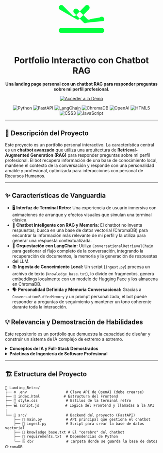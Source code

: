 <div align="center">
  <!-- ICONO SVG DE TERMINAL -->
  <svg xmlns="http://www.w3.org/2000/svg" viewBox="0 0 576 512" width="150" fill="#00FF41">
    <path d="M9.4 86.6C-3.1 74.1-3.1 53.9 9.4 41.4s32.8-12.5 45.3 0L177.3 164c4.9 4.9 11.4 7.4 18 7.4s13.1-2.5 18-7.4L335.9 41.4c12.5-12.5 32.8-12.5 45.3 0s12.5 32.8 0 45.3L258.7 209.1c-4.9 4.9-11.4 7.4-18 7.4s-13.1-2.5-18-7.4L9.4 86.6zM566.6 233.4c12.5-12.5 12.5-32.8 0-45.3s-32.8-12.5-45.3 0L398.7 209.1c-4.9 4.9-11.4 7.4-18 7.4s-13.1-2.5-18-7.4L239.9 86.6c-12.5-12.5-32.8-12.5-45.3 0s-12.5 32.8 0 45.3L317.3 254.7c4.9 4.9 11.4 7.4 18 7.4s13.1-2.5 18-7.4L566.6 233.4zM576 352c0-17.7-14.3-32-32-32H32c-17.7 0-32 14.3-32 32s14.3 32 32 32H544c17.7 0 32-14.3 32-32z"/>
  </svg>
  <h1 align="center">
    Portfolio Interactivo con Chatbot RAG   
  </h1>
  <p align="center">
    <strong>Una landing page personal con un chatbot RAG para responder preguntas sobre mi perfil profesional.</strong>
    <p align="center">
  <a href="https://srdemora.github.io/Portafolio/">
    <img src="https://img.shields.io/badge/🚀_Accede_Pinchando_Aquí-28A745?style=for-the-badge&logo=rocket&logoColor=white" alt="Acceder a la Demo">
  </a>
</p>
  </p>
</div>

<p align="center">
  <img src="https://img.shields.io/badge/Python-3.10+-3776AB?style=for-the-badge&logo=python&logoColor=white" alt="Python">
  <img src="https://img.shields.io/badge/FastAPI-009688?style=for-the-badge&logo=fastapi&logoColor=white" alt="FastAPI">
  <img src="https://img.shields.io/badge/LangChain-8A46FF?style=for-the-badge" alt="LangChain">
  <img src="https://img.shields.io/badge/ChromaDB-6E44FF?style=for-the-badge" alt="ChromaDB">
  <img src="https://img.shields.io/badge/OpenAI-412991?style=for-the-badge&logo=openai&logoColor=white" alt="OpenAI">
  <img src="https://img.shields.io/badge/HTML5-E34F26?style=for-the-badge&logo=html5&logoColor=white" alt="HTML5">
  <img src="https://img.shields.io/badge/CSS3-1572B6?style=for-the-badge&logo=css3&logoColor=white" alt="CSS3">
  <img src="https://img.shields.io/badge/JavaScript-F7DF1E?style=for-the-badge&logo=javascript&logoColor=black" alt="JavaScript">
</p>

---

## 📜 Descripción del Proyecto

Este proyecto es un portfolio personal interactivo. La característica central es un **chatbot avanzado** que utiliza una arquitectura de **Retrieval-Augmented Generation (RAG)** para responder preguntas sobre mi perfil profesional. El bot recupera información de una base de conocimiento local, mantiene el contexto de la conversación y responde con una personalidad amable y profesional, optimizada para interacciones con personal de Recursos Humanos.

---

## ✨ Características de Vanguardia

-   🖥️ **Interfaz de Terminal Retro:** Una experiencia de usuario inmersiva con animaciones de arranque y efectos visuales que simulan una terminal clásica.
-   🤖 **Chatbot Inteligente con RAG y Memoria:** El chatbot no inventa respuestas; busca en una base de datos vectorial (ChromaDB) para encontrar la información más relevante de mi perfil y la utiliza para generar una respuesta contextualizada.
-   🧠 **Orquestación con LangChain:** Utiliza `ConversationalRetrievalChain` para gestionar el flujo completo de la conversación, integrando la recuperación de documentos, la memoria y la generación de respuestas del LLM.
-   📚 **Ingesta de Conocimiento Local:** Un script (`ingest.py`) procesa un archivo de texto (`knowledge_base.txt`), lo divide en fragmentos, genera embeddings localmente con un modelo de Hugging Face y los almacena en ChromaDB.
-   🗣️ **Personalidad Definida y Memoria Conversacional:** Gracias a `ConversationBufferMemory` y un prompt personalizado, el bot puede responder a preguntas de seguimiento y mantener un tono coherente durante toda la interacción.

## 💡 Relevancia y Demostración de Habilidades

Este repositorio es un portfolio que demuestra la capacidad de diseñar y construir un sistema de IA complejo de extremo a extremo.

<details>
  <summary><strong>Conceptos de IA y Full-Stack Demostrados</strong></summary>
  <br/>
  <ul>
    <li><strong>Retrieval-Augmented Generation (RAG):</strong> Implementación de un sistema RAG completo, desde la ingesta de datos hasta la generación de respuestas.</li>
    <li><strong>Gestión de Memoria Conversacional:</strong> Capacidad de mantener el contexto en una conversación, permitiendo preguntas de seguimiento.</li>
    <li><strong>Desarrollo Full-Stack:</strong> Conexión de un frontend interactivo en JavaScript con un backend de IA en Python a través de una API REST.</li>
    <li><strong>Embeddings Locales:</strong> Uso de modelos de Hugging Face para generar embeddings sin depender de una API externa, demostrando optimización de costes y flexibilidad.</li>
  </ul>
</details>

<details>
  <summary><strong>Prácticas de Ingeniería de Software Profesional</strong></summary>
  <br/>
  <ul>
    <li><strong>Diseño de API con FastAPI:</strong> Creación de un endpoint robusto y bien documentado para la lógica del chatbot.</li>
    <li><strong>Gestión de Dependencias:</strong> Uso de <code>requirements.txt</code> para garantizar la reproducibilidad del entorno.</li>
    <li><strong>Gestión de Secretos:</strong> Uso de un archivo <code>.env</code> para manejar claves API de forma segura.</li>
    <li><strong>Separación de Responsabilidades:</strong> Clara distinción entre la lógica del frontend (JavaScript), el backend (Python) y la ingesta de datos.</li>
  </ul>
</details>

---

## 🏗️ Estructura del Proyecto

```plaintext
📂 Landing_Retro/
├── ⚙️ .env                  # Clave API de OpenAI (debe crearse)
├── 📄 index.html           # Estructura del Frontend
├── 🎨 style.css             # Estilos de la terminal retro
├── 💻 script.js            # Lógica del Frontend y llamadas a la API
│
└── 🧠 src/                  # Backend del proyecto (FastAPI)
    ├── 🐍 main.py           # API principal que gestiona el chatbot
    ├── 🐍 ingest.py         # Script para crear la base de datos vectorial
    ├── 📝 knowledge_base.txt # El "cerebro" del chatbot
    ├── 📜 requirements.txt  # Dependencias de Python
    └── 🗄️ db/               # Carpeta donde se guarda la base de datos ChromaDB
